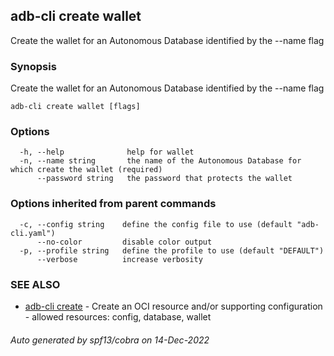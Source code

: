 ## adb-cli create wallet

Create the wallet for an Autonomous Database identified by the --name flag

### Synopsis

Create the wallet for an Autonomous Database identified by the --name flag

```
adb-cli create wallet [flags]
```

### Options

```
  -h, --help              help for wallet
  -n, --name string       the name of the Autonomous Database for which create the wallet (required)
      --password string   the password that protects the wallet
```

### Options inherited from parent commands

```
  -c, --config string    define the config file to use (default "adb-cli.yaml")
      --no-color         disable color output
  -p, --profile string   define the profile to use (default "DEFAULT")
      --verbose          increase verbosity
```

### SEE ALSO

* [adb-cli create](adb-cli_create.md)	 - Create an OCI resource and/or supporting configuration - allowed resources: config, database, wallet

###### Auto generated by spf13/cobra on 14-Dec-2022
